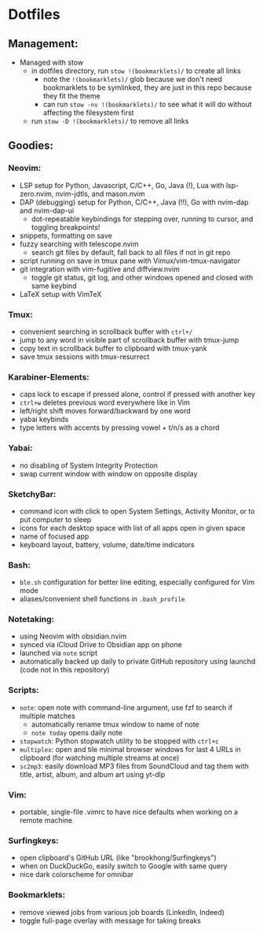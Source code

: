 # Dotfiles

## Management:

- Managed with stow
  - in dotfiles directory, run `stow !(bookmarklets)/` to create all links
    - note the `!(bookmarklets)/` glob because we don't need bookmarklets to be symlinked, they are just in this repo because they fit the theme
    - can run `stow -nv !(bookmarklets)/` to see what it will do without affecting the filesystem first
  - run `stow -D !(bookmarklets)/` to remove all links

## Goodies:

### Neovim:

- LSP setup for Python, Javascript, C/C++, Go, Java (!), Lua with lsp-zero.nvim, nvim-jdtls, and mason.nvim
- DAP (debugging) setup for Python, C/C++, Java (!!), Go with nvim-dap and nvim-dap-ui
  - dot-repeatable keybindings for stepping over, running to cursor, and toggling breakpoints!
- snippets, formatting on save
- fuzzy searching with telescope.nvim
  - search git files by default, fall back to all files if not in git repo
- script running on save in tmux pane with Vimux/vim-tmux-navigator
- git integration with vim-fugitive and diffview.nvim
  - toggle git status, git log, and other windows opened and closed with same keybind
- LaTeX setup with VimTeX

### Tmux:

- convenient searching in scrollback buffer with `ctrl+/`
- jump to any word in visible part of scrollback buffer with tmux-jump
- copy text in scrollback buffer to clipboard with tmux-yank
- save tmux sessions with tmux-resurrect

### Karabiner-Elements:

- caps lock to escape if pressed alone, control if pressed with another key
- `ctrl+w` deletes previous word everywhere like in Vim
- left/right shift moves forward/backward by one word
- yabai keybinds
- type letters with accents by pressing vowel + t/n/s as a chord

### Yabai:

- no disabling of System Integrity Protection
- swap current window with window on opposite display

### SketchyBar:

- command icon with click to open System Settings, Activity Monitor, or to put computer to sleep
- icons for each desktop space with list of all apps open in given space
- name of focused app
- keyboard layout, battery, volume, date/time indicators

### Bash:

- `ble.sh` configuration for better line editing, especially configured for Vim mode
- aliases/convenient shell functions in `.bash_profile`

### Notetaking:

- using Neovim with obsidian.nvim
- synced via iCloud Drive to Obsidian app on phone
- launched via `note` script
- automatically backed up daily to private GitHub repository using launchd (code not in this repository)

### Scripts:

- `note`: open note with command-line argument, use fzf to search if multiple matches
  - automatically rename tmux window to name of note
  - `note today` opens daily note
- `stopwatch`: Python stopwatch utility to be stopped with `ctrl+c`
- `multiplex`: open and tile minimal browser windows for last 4 URLs in clipboard (for watching multiple streams at once)
- `sc2mp3`: easily download MP3 files from SoundCloud and tag them with title, artist, album, and album art using yt-dlp

### Vim:

- portable, single-file .vimrc to have nice defaults when working on a remote machine

### Surfingkeys:

- open clipboard's GitHub URL (like "brookhong/Surfingkeys")
- when on DuckDuckGo, easily switch to Google with same query
- nice dark colorscheme for omnibar

### Bookmarklets:

- remove viewed jobs from various job boards (LinkedIn, Indeed)
- toggle full-page overlay with message for taking breaks
